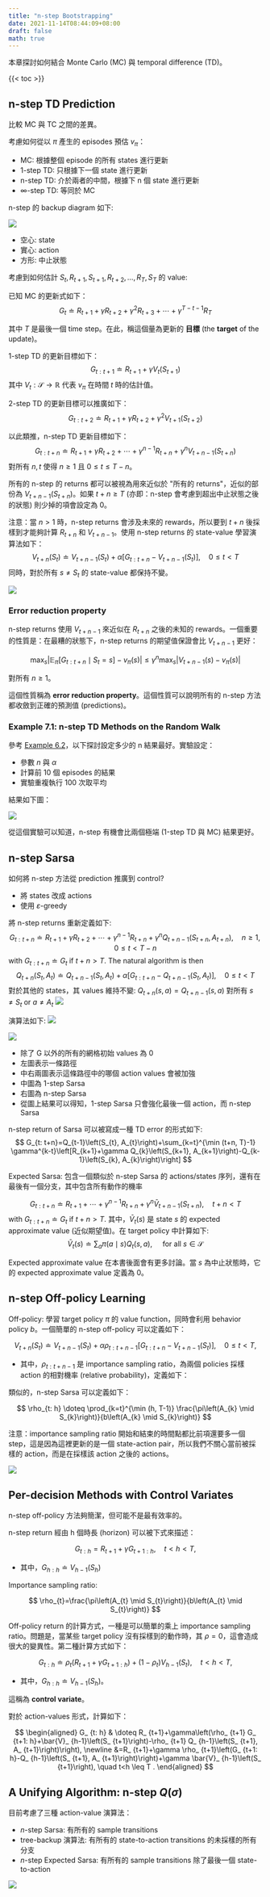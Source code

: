 ```yaml
---
title: "n-step Bootstrapping"
date: 2021-11-14T08:44:09+08:00
draft: false
math: true
---
```


本章探討如何結合 Monte Carlo (MC) 與 temporal difference (TD)。

{{< toc >}}

## n-step TD Prediction

比較 MC 與 TC 之間的差異。

考慮如何從以 $\pi$ 產生的 episodes 預估 $v_{\pi}$：
- MC: 根據整個 episode 的所有 states 進行更新
- 1-step TD: 只根據下一個 state 進行更新
- n-step TD: 介於兩者的中間，根據下 n 個 state 進行更新
- $\infty$-step TD: 等同於 MC

n-step 的 backup diagram 如下:

![](7.1.png)
- 空心: state
- 實心: action
- 方形: 中止狀態

考慮到如何估計 $S_{t}, R_{t+1}, S_{t+1}, R_{t+2}, \ldots, R_{T}, S_{T}$ 的 value:

已知 MC 的更新式如下：
$$
G_{t} \doteq R_{t+1}+\gamma R_{t+2}+\gamma^{2} R_{t+3}+\cdots+\gamma^{T-t-1} R_{T}
$$

其中 $T$ 是最後一個 time step。在此，稱這個量為更新的 **目標** (the **target** of the update)。

1-step TD 的更新目標如下：
$$
G_{t: t+1} \doteq R_{t+1}+\gamma V_{t}\left(S_{t+1}\right)
$$
其中 $V_{t}: \mathcal{S} \rightarrow \mathbb{R}$ 代表 $v_{\pi}$ 在時間 $t$ 時的估計值。

2-step TD 的更新目標可以推廣如下：
$$
G_{t: t+2} \doteq R_{t+1}+\gamma R_{t+2}+\gamma^{2} V_{t+1}\left(S_{t+2}\right)
$$

以此類推，n-step TD 更新目標如下：
$$
G_{t: t+n} \doteq R_{t+1}+\gamma R_{t+2}+\cdots+\gamma^{n-1} R_{t+n}+\gamma^{n} V_{t+n-1}\left(S_{t+n}\right)
$$
對所有 $n, t$ 使得 $n \ge 1$ 且 $0 \le t \le T-n$。

所有的 n-step 的 returns 都可以被視為用來近似於 "所有的 returns"，近似的部份為 $V_{t+n-1}(S_{t+n})$。如果 $t+n \ge T$ (亦即：n-step 會考慮到超出中止狀態之後的狀態) 則少掉的項會設定為 0。 

注意：當 $n \gt 1$ 時，n-step returns 會涉及未來的 rewards，所以要到 $t+n$ 後採樣到才能夠計算 $R_{t+n}$ 和 $V_{t+n-1}$。使用 n-step returns 的 state-value 學習演算法如下：
$$
V_{t+n}\left(S_{t}\right) \doteq V_{t+n-1}\left(S_{t}\right)+\alpha\left[G_{t: t+n}-V_{t+n-1}\left(S_{t}\right)\right], \quad 0 \leq t<T
$$
同時，對於所有 $s \ne S_{t}$ 的 state-value 都保持不變。

![](alg-n-step-td.png)

### Error reduction property

n-step returns 使用 $V_{t+n-1}$ 來近似在 $R_{t+n}$ 之後的未知的 rewards。一個重要的性質是：在最糟的狀態下，n-step returns 的期望值保證會比 $V_{t+n-1}$ 更好：

$$
\max_ {s}\left|\mathbb{E}_ {\pi}\left[G_ {t: t+n} \mid S_ {t}=s\right]-v_ {\pi}(s)\right| \leq \gamma^{n} \max _ {s}\left|V_ {t+n-1}(s)-v_ {\pi}(s)\right|
$$

對所有 $n \ge 1$。

這個性質稱為 **error reduction property**。這個性質可以說明所有的 n-step 方法都收斂到正確的預測值 (predictions)。

### Example 7.1: n-step TD Methods on the Random Walk

參考 [Example 6.2](/RL-notes/sutton/tabular-solution-methods/temporal-difference-learning/#example-62)，以下探討設定多少的 n 結果最好。實驗設定：
- 參數 $n$ 與 $\alpha$
- 計算前 10 個 episodes 的結果
- 實驗重複執行 100 次取平均

結果如下圖：

![](7.2.png)

從這個實驗可以知道，n-step 有機會比兩個極端 (1-step TD 與 MC) 結果更好。

## n-step Sarsa

如何將 n-step 方法從 prediction 推廣到 control?
- 將 states 改成 actions
- 使用 $\varepsilon$-greedy

將 n-step returns 重新定義如下:
$$
G_ {t: t+n} \doteq R_ {t+1}+\gamma R_ {t+2}+\cdots+\gamma^{n-1} R_ {t+n}+\gamma^{n} Q_ {t+n-1}\left(S_ {t+n}, A_ {t+n}\right), \quad n \geq 1,0 \leq t<T-n
$$
with $G_ {t: t+n} \doteq G_ t$ if $t+n \gt T$. The natural algorithm is then
$$
Q_ {t+n}\left(S_ {t}, A_ {t}\right) \doteq Q_ {t+n-1}\left(S_ {t}, A_ {t}\right)+\alpha\left[G_ {t: t+n}-Q_ {t+n-1}\left(S_ {t}, A_ {t}\right)\right], \quad 0 \leq t<T
$$
對於其他的 states，其 values 維持不變:
$Q_ {t+n}(s,a) = Q_ {t+n-1}(s,a)$ 對所有 $s \neq S_ t$ or $a \neq A_ t$
![](backup_diagram-n-step-sarsa.png)

演算法如下:
![](alg-n-step-sarsa.png)

![](7.4.png)
- 除了 G 以外的所有的網格初始 values 為 0
- 左圖表示一條路徑
- 中右兩圖表示這條路徑中的哪個 action values 會被加強
- 中圖為 1-step Sarsa
- 右圖為 n-step Sarsa
- 從圖上結果可以得知，1-step Sarsa 只會強化最後一個 action，而 n-step Sarsa

n-step return of Sarsa 可以被寫成一種 TD error 的形式如下:
$$
G_{t: t+n}=Q_{t-1}\left(S_{t}, A_{t}\right)+\sum_{k=t}^{\min (t+n, T)-1} \gamma^{k-t}\left[R_{k+1}+\gamma Q_{k}\left(S_{k+1}, A_{k+1}\right)-Q_{k-1}\left(S_{k}, A_{k}\right)\right]
$$

Expected Sarsa: 包含一個類似於 n-step Sarsa 的 actions/states 序列，還有在最後有一個分支，其中包含所有動作的機率

$$
G_ {t: t+n} \doteq R_ {t+1}+\cdots+\gamma^{n-1} R_ {t+n}+\gamma^{n} \bar{V}_ {t+n-1}\left(S_ {t+n}\right), \quad t+n<T
$$
with $G_ {t: t+n} \doteq G_ t$ if $t+n \gt T$. 其中，$\bar{V}_ {t}(s)$ 是 state $s$ 的 expected approximate value (近似期望值)。在 target policy 中計算如下:
$$
\bar{V}_ {t}(s) \doteq \sum_ {a} \pi(a \mid s) Q_ {t}(s, a), \quad \text { for all } s \in \mathcal{S}
$$

Expected approximate value 在本書後面會有更多討論。當 $s$ 為中止狀態時，它的 expected approximate value 定義為 0。

## n-step Off-policy Learning

Off-policy: 學習 target policy $\pi$ 的 value function，同時會利用 behavior policy $b$。一個簡單的 n-step off-policy 可以定義如下：

$$
V_{t+n}\left(S_{t}\right) \doteq V_{t+n-1}\left(S_{t}\right)+\alpha \rho_{t: t+n-1}\left[G_{t: t+n}-V_{t+n-1}\left(S_{t}\right)\right], \quad 0 \leq t<T,
$$
- 其中，$\rho_{t:t+n-1}$ 是 importance sampling ratio，為兩個 policies 採樣 action 的相對機率 (relative probability)，定義如下：

類似的，n-step Sarsa 可以定義如下：

$$
\rho_{t: h} \doteq \prod_{k=t}^{\min (h, T-1)} \frac{\pi\left(A_{k} \mid S_{k}\right)}{b\left(A_{k} \mid S_{k}\right)}
$$

注意：importance sampling ratio 開始和結束的時間點都比前項還要多一個 step，這是因為這裡更新的是一個 state-action pair，所以我們不關心當前被採樣的 action，而是在採樣該 action 之後的 actions。

![](alg-off-policy-n-step-sarsa.png)


## Per-decision Methods with Control Variates

n-step off-policy 方法夠簡潔，但可能不是最有效率的。

n-step return 經由 h 個時長 (horizon) 可以被下式來描述：

$$
G_{t: h}=R_{t+1}+\gamma G_{t+1: h}, \quad t<h<T,
$$

- 其中，$G_{h: h} \doteq V_{h-1} (S_h)$

Importance sampling ratio:

$$
\rho_{t}=\frac{\pi\left(A_{t} \mid S_{t}\right)}{b\left(A_{t} \mid S_{t}\right)}
$$

Off-policy return 的計算方式，一種是可以簡單的乘上 importance sampling ratio。問題是，當某些 target policy 沒有採樣到的動作時，其 $\rho = 0$，這會造成很大的變異性。第二種計算方式如下：

$$
G_{t: h} \doteq \rho_{t}\left(R_{t+1}+\gamma G_{t+1: h}\right)+\left(1-\rho_{t}\right) V_{h-1}\left(S_{t}\right), \quad t<h<T,
$$

- 其中，$G_{h: h} \doteq V_{h-1} (S_h)$。

這稱為 **control variate**。

對於 action-values 形式，計算如下：

$$
\begin{aligned}
G_ {t: h} & \doteq R_ {t+1}+\gamma\left(\rho_ {t+1} G_ {t+1: h}+\bar{V}_ {h-1}\left(S_ {t+1}\right)-\rho_ {t+1} Q_ {h-1}\left(S_ {t+1}, A_ {t+1}\right)\right), \newline
&=R_ {t+1}+\gamma \rho_ {t+1}\left(G_ {t+1: h}-Q_ {h-1}\left(S_ {t+1}, A_ {t+1}\right)\right)+\gamma \bar{V}_ {h-1}\left(S_ {t+1}\right), \quad t<h \leq T .
\end{aligned}
$$

## A Unifying Algorithm: n-step $Q(\sigma)$

目前考慮了三種 action-value 演算法：
- $n$-step Sarsa: 有所有的 sample transitions
- tree-backup 演算法: 有所有的 state-to-action transitions 的未採樣的所有分支
- $n$-step Expected Sarsa: 有所有的 sample transitions 除了最後一個 state-to-action

![](7.5.png)
